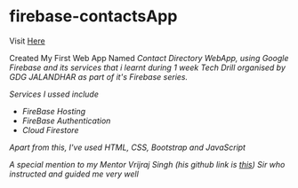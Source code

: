 ﻿# firebase-contactsApp
 Visit <a href="https://myfirstapp-fa70b.web.app/">Here</a>
 <br>
<p>Created My First Web App Named <em>Contact Directory WebApp<em>, using Google Firebase and its services that i learnt during 1 week Tech Drill organised by GDG JALANDHAR as part of it's Firebase series.</p>
<p>Services I ussed include<br>
  <ul>
    <li>FireBase Hosting</li>
    <li>FireBase Authentication</li>
    <li>Cloud Firestore</li>
  </ul>
  </p>
  <p>Apart from this, I've used HTML, CSS, Bootstrap and JavaScript</p>
  <p> A special mention to my Mentor Vrijraj Singh (his github link is <a href="https://github.com/vrijraj">this</a>) Sir who instructed and guided me very well</p>
